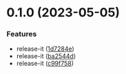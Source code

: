 

# 0.1.0 (2023-05-05)


### Features

* release-it ([1d7284e](https://gitee.com/tow-youngui/tsheep-ui/commits/1d7284e0f95ee5e52b93e01fac2ee275a0a65e6a))
* release-it ([ba2544d](https://gitee.com/tow-youngui/tsheep-ui/commits/ba2544ddd2b2b8e7f2b9f027ca963ecd88086f4f))
* release-it ([c99f758](https://gitee.com/tow-youngui/tsheep-ui/commits/c99f7582130d6f067068b458bbf25420c4abc87b))